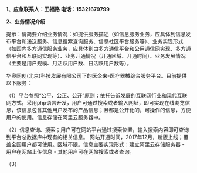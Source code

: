 **1、应急联系人：王福路  电话：15321679799**

**2、业务情况介绍**

提示：请简要介绍业务情况：如提供服务描述（如信息服务业务，应具体到信息发布平台和递送服务、信息搜索查询服务、信息社区平台服务等）、业务实现形式（如国内多方通信服务业务，应具体到由多方通信平台和公用通信网实现、多方通信平台和互联网实现等）、业务开通情况（开通区域、开通时间）、业务发展情况（主要是用户规模、月活跃用户数、日活跃用户数等）。 

华奥同创(北京)科技发展有限公司下的医企来-医疗器械综合服务平台。目前提供以下服务：

（1）平台参照“公平、公正、公开”原则；依托告诉发展的互联网行业和现代互联网方式，采用php语言开发，用户可通过搜索或者输入网址，即可实现在线浏览信息，该信息包含其他用户发布的产品信息；且都是公开化的，可操作的信息，方便用户的使用。信息存储在阿里云服务器中。

（2）信息查询、搜索；用户可在网站平台通过搜索位置，输入搜索内容即可查询到平台总数据库中现有的相关信息。
网站开通时间，2017年12月，新版上线；覆盖全国用户都可使用。区域不限。信息主要实现形式：建立阿里云存储服务器 - 用户在网站上传信息 - 其他用户可在网站搜索或者查询。

（3）
